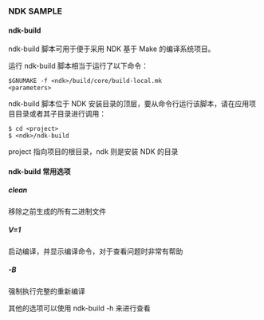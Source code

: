 ### NDK SAMPLE
#### ndk-build
ndk-build 脚本可用于便于采用 NDK 基于 Make 的编译系统项目。

运行 ndk-build 脚本相当于运行了以下命令：
```
$GNUMAKE -f <ndk>/build/core/build-local.mk
<parameters>
```
ndk-build 脚本位于 NDK 安装目录的顶层，要从命令行运行该脚本，请在应用项目目录或者其子目录进行调用：

```
$ cd <project>
$ <ndk>/ndk-build
```
project 指向项目的根目录，ndk 则是安装 NDK 的目录

#### ndk-build 常用选项

##### clean
移除之前生成的所有二进制文件

##### V=1
启动编译，并显示编译命令，对于查看问题时非常有帮助

##### -B
强制执行完整的重新编译

其他的选项可以使用 ndk-build -h 来进行查看


